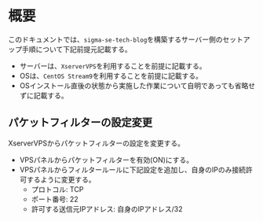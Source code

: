 # 概要
このドキュメントでは、`sigma-se-tech-blog`を構築するサーバー側のセットアップ手順について下記前提元記載する。  
- サーバーは、`XserverVPS`を利用することを前提に記載する。
- OSは、`CentOS Stream9`を利用することを前提に記載する。
- OSインストール直後の状態から実施した作業について自明であっても省略せずに記載する。

## パケットフィルターの設定変更
XserverVPSからパケットフィルターの設定を変更する。
- VPSパネルからパケットフィルターを有効(ON)にする。
- VPSパネルからフィルタールールに下記設定を追加し、自身のIPのみ接続許可するように変更する。
  - プロトコル: TCP
  - ポート番号: 22
  - 許可する送信元IPアドレス: 自身のIPアドレス/32